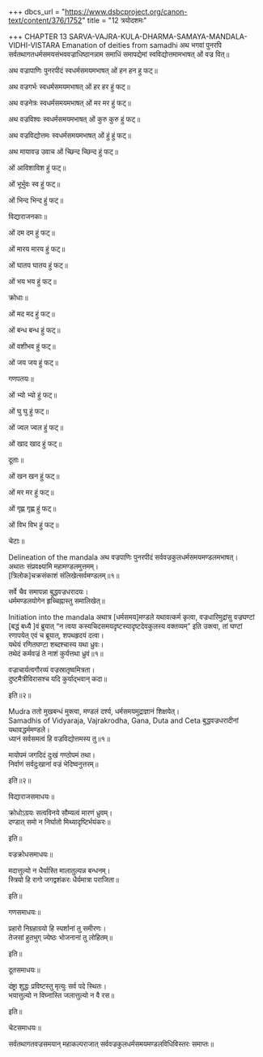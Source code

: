 +++
dbcs_url = "https://www.dsbcproject.org/canon-text/content/376/1752"
title = "12 त्रयोदशमः"

+++
CHAPTER 13
SARVA-VAJRA-KULA-DHARMA-SAMAYA-MANDALA-VIDHI-VISTARA
Emanation of deities from samadhi
अथ भगवां पुनरपि सर्वतथागतधर्मसमयसंभववज्राधिष्ठानन्नाम समाधिं समापद्येमां स्वविद्योत्तमामभाषत् ओं वज्र वित्॥

अथ वज्रापाणिः पुनरपीदं स्वधर्मसमयमभाषत् ओं हन हन हु फट्॥

अथ वज्रगर्भः स्वधर्मसमयमभाषत् ओं हर हर हुं फट्॥

अथ वज्रनेत्रः स्वधर्मसमयमभाषत् ओं मर मर हुं फट्॥

अथ वज्रविश्वः स्वधर्मसमयमभाषत् ओं कुरु कुरु हुं फट्॥

अथ वज्रविद्योत्तमः स्वधर्मसमयमभाषत् ओं हुं हुं फट्॥

अथ मायावज्र उवाच ओं च्छिन्द च्छिन्द हुं फट्॥

ओं आविशाविश हुं फट्॥

ओं भूर्भुवः स्व हुं फट्॥

ओं भिन्द भिन्द हुं फट्॥

विद्याराजनकाः॥

ओं दम दम हुं फट्॥

ओं मारय मारय हुं फट्॥

ओं घातय घातय हुं फट्॥

ओं भय भय हुं फट्॥

क्रोधाः॥

ओं मद मद हुं फट्॥

ओं बन्ध बन्ध हुं फट्॥

ओं वशीभव हुं फट्॥

ओं जय जय हुं फट्॥

गणपतयः॥

ओं भ्यो भ्यो हुं फट्॥

ओं घु घु हुं फट्॥

ओं ज्वल ज्वल हुं फट्॥

ओं खाद खाद हुं फट्॥

दूताः॥

ओं खन खन हुं फट्॥

ओं मर मर हुं फट्॥

ओं गृह्ण गृह्ण हुं फट्॥

ओं विभ विभ हुं फट्॥

चेटाः॥

Delineation of the mandala
अथ वज्रपाणिः पुनरपीदं सर्ववज्रकुलधर्मसमयमण्डलमभाषत्।  
अथातः संप्रवक्ष्यामि महामण्डलमुत्तमम्।  
[त्रिलोक]चक्रसंकाशं संलिखेत्सर्वमण्डलम्॥१॥

सर्वे चैव समापन्ना बुद्धवज्रधरादयः।  
धर्ममण्डलयोगेन हृच्चिह्नास्तु समालिखेत्॥

Initiation into the mandala
अथात्र [धर्मसमय]मण्डले यथावत्कर्म कृत्वा, वज्रधारिमुद्रांसु वज्रघण्टां [बद्धं बध्यै
]वं ब्रुयात् “न त्वया कस्यचिदसमयदृष्टस्यादृष्टदेवकुलस्य वक्तव्यम्” इति उक्त्वा, तां घण्टां रणापयेत् एवं च ब्रूयात्, शपथहृदयं दत्वा।  
यथेयं रणितघण्टा शब्दश्चास्य यथा ध्रुवः।  
तथेदं कर्मवज्रं ते नाशं कुर्यत्तथा ध्रुवं॥१॥

वज्राचार्यत्वगौरव्यं वज्रस्रातृष्वमित्रता।  
दुष्टमैत्रीविरासश्च यदि कुर्याद्भवान् कदा॥

इति॥२॥

Mudra
ततो मुखबन्धं मुक्त्वा, मण्डलं दर्श्य, धर्मसमयमुद्राज्ञानं शिक्षयेत्।  
Samadhis of Vidyaraja, Vajrakrodha, Gana, Duta and Ceta
बुद्धवज्रधरादीनां यथावद्धर्ममण्डले।  
ध्यानं सर्वसमत्वं हि वज्रविद्योत्तमस्य तु॥१॥

मायोपमं जगदिदं दुःखं गण्ठोपमं तथा।  
निर्वाणं सर्वदुःखानां वज्रं भेदिष्वनुत्तरम्॥

इति॥२॥

विद्याराजसमाधयः॥

क्रोधोऽग्रयः सत्वविनये सौम्यत्वं मारणं ध्रुवम्।  
दण्डात् समो न निर्घातो मिथ्यादृष्टिर्भयंकरः॥

इति॥

वज्रक्रोधसमाधयः॥

मदात्तुल्यो न धैर्यास्ति मालातुल्यन्न बन्धनम्।  
स्त्रियो हि रागो जगद्वशंकरः धैर्यमात्रा पराजिता॥

इति॥

गणसमाधयः॥

प्रहारो निग्रहाग्रयो हि स्पर्शानां तु समीरणः।  
तेजसां हुतभुग् ज्येष्ठः भोजनानां तु लोहितम्॥

इति॥

दूतसमाधयः॥

दंष्ट्रा शुद्धः प्रविष्टस्तु मृत्युः सर्व पदे स्थितः।  
भयात्तुल्यो न विघ्नास्ति जलात्तुल्यो न वै रस॥

इति॥

चेटसमाधयः॥

सर्वतथागतवज्रसमयान् महाकल्पराजात् सर्ववज्रकुलधर्मसमयमण्डलविधिविस्तरः समाप्तः॥

